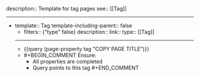 description:: Template for tag pages
see:: [[Tag]]

- ---
- template:: Tag
  template-including-parent:: false
	- filters:: {"type" false}
	  description::
	  link::
	  type:: [[Tag]]
	- ---
	- {{query (page-property tag "COPY PAGE TITLE")}}
	- #+BEGIN_COMMENT
	  Ensure:
	  - All properties are completed
	  - Query points to this tag
	  #+END_COMMENT
